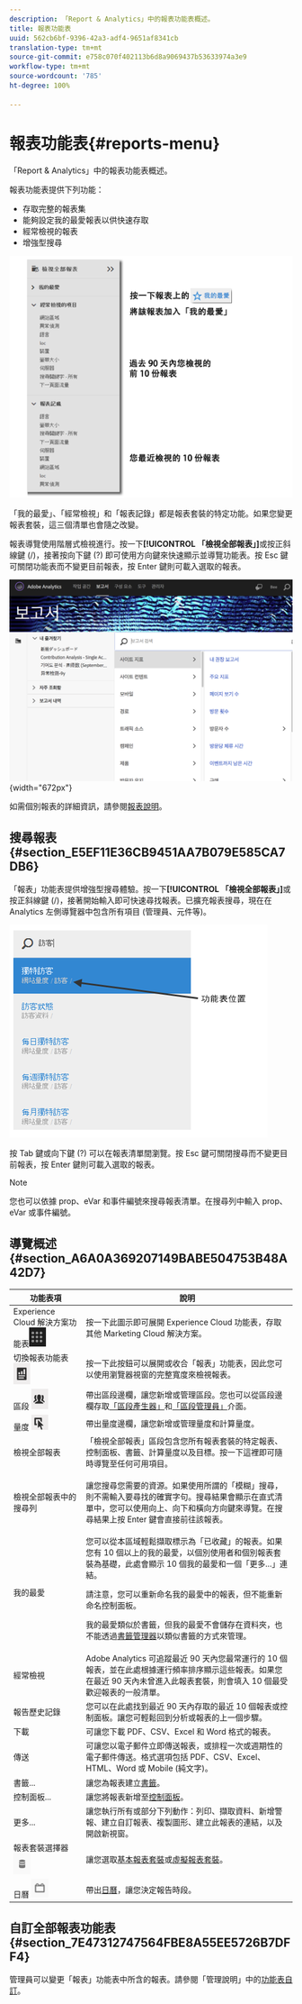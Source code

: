 ```yaml
---
description: 「Report & Analytics」中的報表功能表概述。
title: 報表功能表
uuid: 562cb6bf-9396-42a3-adf4-9651af8341cb
translation-type: tm+mt
source-git-commit: e758c070f402113b6d8a9069437b53633974a3e9
workflow-type: tm+mt
source-wordcount: '785'
ht-degree: 100%

---
```



# 報表功能表{#reports-menu}

「Report &amp; Analytics」中的報表功能表概述。

報表功能表提供下列功能：

* 存取完整的報表集
* 能夠設定我的最愛報表以供快速存取
* 經常檢視的報表
* 增強型搜尋

![](assets/menu-mainnav.png)

「我的最愛」、「經常檢視」和「報表記錄」都是報表套裝的特定功能。如果您變更報表套裝，這三個清單也會隨之改變。

報表導覽使用階層式檢視進行。按一下&#x200B;**[!UICONTROL 「檢視全部報表」]**&#x200B;或按正斜線鍵 (/)，接著按向下鍵 (?) 即可使用方向鍵來快速顯示並導覽功能表。按 Esc 鍵可關閉功能表而不變更目前報表，按 Enter 鍵則可載入選取的報表。

![](assets/reports-landing.png){width=&quot;672px&quot;}

如需個別報表的詳細資訊，請參閱[報表說明](https://docs.adobe.com/content/help/en/analytics/components/variables/c-variables.html)。

## 搜尋報表 {#section_E5EF11E36CB9451AA7B079E585CA7DB6}

「報表」功能表提供增強型搜尋體驗。按一下&#x200B;**[!UICONTROL 「檢視全部報表」]**&#x200B;或按正斜線鍵 (/)，接著開始輸入即可快速尋找報表。已擴充報表搜尋，現在在 Analytics 左側導覽器中包含所有項目 (管理員、元件等)。

![](assets/menu-search.png)

按 Tab 鍵或向下鍵 (?) 可以在報表清單間瀏覽。按 Esc 鍵可關閉搜尋而不變更目前報表，按 Enter 鍵則可載入選取的報表。

>[!NOTE]
>
>您也可以依據 prop、eVar 和事件編號來搜尋報表清單。在搜尋列中輸入 prop、eVar 或事件編號。

## 導覽概述 {#section_A6A0A369207149BABE504753B48A42D7}

<table id="table_3BA295966BBC4C94ABDC3718D1894698"> 
 <thead> 
  <tr> 
   <th colname="col1" class="entry"> 功能表項 </th> 
   <th colname="col2" class="entry"> 說明 </th> 
  </tr>
 </thead>
 <tbody> 
  <tr> 
   <td colname="col1">Experience Cloud 解決方案功能表<img placement="inline"  src="assets/mc-icon.png" width="30px" id="image_B75D0F6991F74389A77068D999C9A910" /> </td> 
   <td colname="col2"> 按一下此圖示即可展開 Experience Cloud 功能表，存取其他 Marketing Cloud 解決方案。 </td> 
  </tr> 
  <tr> 
   <td colname="col1">切換報表功能表 <img placement="inline"  src="assets/toggle_icon.png" id="image_32296B71E82C4694821D99867305F5FE" width="30px" /> </td> 
   <td colname="col2"> 按一下此按鈕可以展開或收合「報表」功能表，因此您可以使用瀏覽器視窗的完整寬度來檢視報表。 </td> 
  </tr> 
  <tr> 
   <td colname="col1"><span class="uicontrol">區段 <img placement="inline"  src="assets/segment_icon.png" width="30px" id="image_6BF461356C8640EA8E93B74092320E91" /></span> </td> 
   <td colname="col2">帶出區段邊欄，讓您新增或管理區段。您也可以從區段邊欄存取<a href="/help/components/segmentation/segmentation-workflow/seg-build.md"  >「區段產生器」</a>和<a href="https://docs.adobe.com/content/help/zh-Hant/analytics/components/segmentation/segmentation-workflow/seg-manage.html"  >「區段管理員」</a>介面。 </td> 
  </tr> 
  <tr> 
   <td colname="col1"><span class="uicontrol">量度 <img placement="inline"  src="assets/metrics_icon.png" width="30px" id="image_88620CB8A9CC4BC3BE4CE30BDA727512" /></span> </td> 
   <td colname="col2"> 帶出量度邊欄，讓您新增或管理量度和計算量度。 </td> 
  </tr> 
  <tr> 
   <td colname="col1"><span class="uicontrol"> 檢視全部報表</span> </td> 
   <td colname="col2"><span class="uicontrol">「檢視全部報表」</span>區段包含您所有報表套裝的特定報表、控制面板、書籤、計算量度以及目標。按一下這裡即可隨時導覽至任何可用項目。 </td> 
  </tr> 
  <tr> 
   <td colname="col1"><span class="uicontrol">檢視全部報表</span>中的搜尋列 </td> 
   <td colname="col2"> <p> 讓您搜尋您需要的資源。如果使用所謂的「模糊」搜尋，則不需輸入要尋找的確實字句。搜尋結果會顯示在直式清單中，您可以使用向上、向下和橫向方向鍵來導覽。在搜尋結果上按 <span class="uicontrol">Enter</span> 鍵會直接前往該報表。 </p> </td> 
  </tr> 
  <tr> 
   <td colname="col1"><span class="uicontrol">我的最愛</span> </td> 
   <td colname="col2">您可以從本區域輕鬆擷取標示為<span class="uicontrol">「已收藏」</span>的報表。如果您有 10 個以上的我的最愛，以個別使用者和個別報表套裝為基礎，此處會顯示 10 個我的最愛和一個<span class="uicontrol">「更多...」</span>連結。 <p>請注意，您可以重新命名我的最愛中的報表，但不能重新命名控制面板。 </p> <p>我的最愛類似於書籤，但我的最愛不會儲存在資料夾，也不能透過<a href="/help/analyze/reports-analytics/bookmarks.md"  >書籤管理器</a>以類似書籤的方式來管理。 </p> </td> 
  </tr> 
  <tr> 
   <td colname="col1"><span class="uicontrol"> 經常檢視</span> </td> 
   <td colname="col2"> Adobe Analytics 可追蹤最近 90 天內您最常運行的 10 個報表，並在此處根據運行頻率排序顯示這些報表。如果您在最近 90 天內未曾進入此報表套裝，則會填入 10 個最受歡迎報表的一般清單。 </td> 
  </tr> 
  <tr> 
   <td colname="col1"><span class="uicontrol"> 報告歷史記錄</span> </td> 
   <td colname="col2"> 您可以在此處找到最近 90 天內存取的最近 10 個報表或控制面板。讓您可輕鬆回到分析或報表的上一個步驟。 </td> 
  </tr> 
  <tr> 
   <td colname="col1"><span class="uicontrol"> 下載</span> </td> 
   <td colname="col2">可讓您下載 PDF、CSV、Excel 和 Word 格式的報表。 </td> 
  </tr> 
  <tr> 
   <td colname="col1"><span class="uicontrol"> 傳送</span> </td> 
   <td colname="col2">可讓您以電子郵件立即傳送報表，或排程一次或週期性的電子郵件傳送。格式選項包括 PDF、CSV、Excel、HTML、Word 或 Mobile (純文字)。</td> 
  </tr> 
  <tr> 
   <td colname="col1"><span class="uicontrol"> 書籤...</span> </td> 
   <td colname="col2">讓您為報表建立<a href="/help/analyze/reports-analytics/bookmarks.md"  >書籤</a>。 </td> 
  </tr> 
  <tr> 
   <td colname="col1"><span class="uicontrol"> 控制面板</span>... </td> 
   <td colname="col2">讓您將報表新增至<a href="/help/analyze/reports-analytics/dashboard.md"  >控制面板</a>。 </td> 
  </tr> 
  <tr> 
   <td colname="col1"><span class="uicontrol"> 更多...</span> </td> 
   <td colname="col2"> 讓您執行所有或部分下列動作：列印、擷取資料、新增警報、建立自訂報表、複製圖形、建立此報表的連結，以及開啟新視窗。 </td> 
  </tr> 
  <tr> 
   <td colname="col1">報表套裝選擇器 <img placement="inline"  src="assets/report-suite-selector.png" width="30px" id="image_9F64944D46574B2AA38D81A7C82C4AC4" /> </td> 
   <td colname="col2">讓您選取<a href="https://docs.adobe.com/content/help/zh-Hant/analytics/admin/manage-report-suites/report-suites-admin.html"  >基本報表套裝</a>或<a href="https://docs.adobe.com/help/zh-Hant/analytics/components/virtual-report-suites/vrs-about.html"  >虛擬報表套裝</a>。 </td> 
  </tr> 
  <tr> 
   <td colname="col1">日曆 <img placement="inline"  src="assets/calendar-icon.png" width="30px" id="image_C5E4F87F964C4C3E98496D38A1123502" /> </td> 
   <td colname="col2">帶出<a href="/help/analyze/reports-analytics/overview/report-overview.md#section_8C6C4AD84D9043E8ABD53FF8F645AAB1"  >日曆</a>，讓您決定報告時段。 </td> 
  </tr> 
 </tbody> 
</table>

## 自訂全部報表功能表 {#section_7E47312747564FBE8A55EE5726B7DFF4}

管理員可以變更「報表」功能表中所含的報表。請參閱「管理說明」中的[功能表自訂](https://docs.adobe.com/content/help/zh-Hant/analytics/admin/admin-tools/customize-menus.html)。

